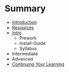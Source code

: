 # Summary

* [Introduction](README.md)
* [Resources](resources.md)
* [Intro](intro.md)
   * Prework
   * Install-Guide
   * Syllabus
* Intermediate
* Advanced
* [Continuing Your Learning](continuing_your_learning.md)

